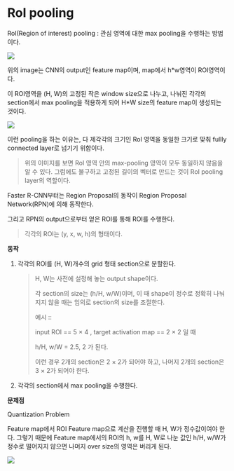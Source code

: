 # RoI pooling

RoI(Region of interest) pooling : 관심 영역에 대한 max pooling을 수행하는 방법이다.

![](https://img1.daumcdn.net/thumb/R1280x0/?scode=mtistory2&fname=https%3A%2F%2Fblog.kakaocdn.net%2Fdn%2FoR8hS%2FbtqMRlbMqao%2FdDjfVA0HP6fclZlUIxR6M1%2Fimg.png)

위의 image는 CNN의 output인 feature map이며, map에서 h*w영역이 ROI영역이다.

이 ROI영역을 (H, W)의 고정된 작은 window size으로 나누고, 나눠진 각각의 section에서 max pooling을 적용하게 되어 H*W size의 feature map이 생성되는 것이다.

![](https://img1.daumcdn.net/thumb/R1280x0/?scode=mtistory2&fname=https%3A%2F%2Fblog.kakaocdn.net%2Fdn%2F33Spy%2FbtqMPi7sTXw%2FjZjWcK05KoPgb3IJ5WKbFk%2Fimg.png)

이런 pooling을 하는 이유는, 다 제각각의 크기인 RoI 영역을 동일한 크기로 맞춰 fullly connected layer로 넘기기 위함이다.

> 위의 이미지를 보면 RoI 영역 안의 max-pooling 영역이 모두 동일하지 않음을 알 수 있다. 그럼에도 불구하고 고정된 길이의 벡터로 만드는 것이 RoI pooling layer의 역할이다.



Faster R-CNN부터는 Region Proposal의 동작이 Region Proposal Network(RPN)에 의해 동작한다.

그리고 RPN의 output으로부터 얻은 ROI를 통해 ROI를 수행한다.

> 각각의 ROI는 (y, x, w, h)의 형태이다.



**동작**

1. 각각의 ROI를 (H, W)개수의 grid 형태 section으로 분할한다.

   > H, W는 사전에 설정해 놓는 output shape이다.
   >
   > 각 section의 size는 (h/H, w/W)이며, 이 때 shape이 정수로 정확히 나눠지지 않을 때는 임의로 section의 size를 조절한다.
   >
   > 예시 :: 
   >
   > input ROI == 5 × 4 , 	target activation map == 2 × 2  일 때
   >
   >  h/H, w/W = 2.5, 2 가 된다.
   >
   > 이런 경우 2개의 section은 2 × 2가 되어야 하고, 나머지 2개의 section은 3 × 2가 되어야 한다.

2. 각각의 section에서 max pooling을 수행한다.



**문제점**

Quantization Problem 

Feature map에서 ROI Feature map으로 계산을 진행할 때 H, W가 정수값이여야 한다. 그렇기 때문에 Feature map에서의 ROI의 h, w를 H, W로 나눈 값인 h/H, w/W가 정수로 떨어지지 않으면 나머지 over size의 영역은 버리게 된다. 

![](https://img1.daumcdn.net/thumb/R1280x0/?scode=mtistory2&fname=https%3A%2F%2Fblog.kakaocdn.net%2Fdn%2FcKBVPm%2Fbtq4s3LQtv0%2FBQDhE6GGqZ92EmsiakQkU0%2Fimg.png)

